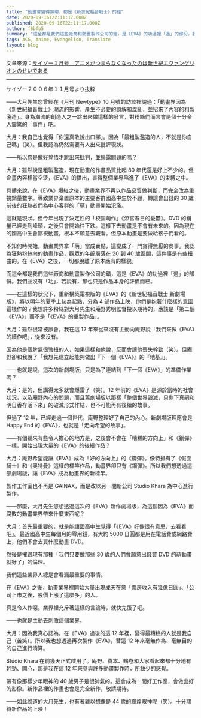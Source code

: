 ```yaml
---
title: "動畫會變得無聊，都是《新世紀福音戰士》的錯"
date: 2020-09-16T22:11:17.000Z
published: 2020-09-16T22:11:17.000Z
author: f6bfb5
summary: "這全都是我們這些廠商和動畫製作公司的錯，是《EVA》的功過裡「過」的部份。我們並沒有「功」，若要說有，那也只是作品本身的評價而已。"
tags: ACG, Anime, Evangelion, Translate
layout: blog
---
```


文章來源：[サイゾー１月号　アニメがつまらなくなったのは新世紀エヴァンゲリオンのせいである](http://anime-room.jp/modules/xpwiki/?%A5%B5%A5%A4%A5%BE%A1%BC%A3%B1%B7%EE%B9%E6%A1%A1%A5%A2%A5%CB%A5%E1%A4%AC%A4%C4%A4%DE%A4%E9%A4%CA%A4%AF%A4%CA%A4%C3%A4%BF%A4%CE%A4%CF%BF%B7%C0%A4%B5%AA%A5%A8%A5%F4%A5%A1%A5%F3%A5%B2%A5%EA%A5%AA%A5%F3%A4%CE%A4%BB%A4%A4%A4%C7%A4%A2%A4%EB)

---

サイゾー２００６年１１月号より抜粋

——大月先生您曾經在《月刊 Newtype》10 月號的訪談裡說過：「動畫界因為《新世紀福音戰士》潮流的影響，產生不必要的誤解和混亂，並招來了內容的粗製濫造」。身為潮流的創造人之一跳出來做這樣的發言，對粉絲們而言會是個十分令人震驚的「事件」吧。

大月：我自己也覺得「你還真敢說出口哪」。因為「最粗製濫造的人，不就是你自己嗎」（笑）。但我認為仍然需要有人出來批評現狀。

——所以您是做好覺悟才跳出來批判，並揭露問題的嗎？

大月：雖然說是粗製濫造，現在動畫的作畫品質比起 80 年代還是好上不少的。但企畫內容相當空泛，《EVA》的播出，害得整個業界陷進了《EVA》的束縛之中。

具體來說，在《EVA》爆紅之後，動畫業界不再以作品品質做判斷，而完全改為重視銷量數字。導致業界棄置原本的主要客群國高中生於不顧，轉讓會出錢的 30 歲前後的狂熱者們為中心客群的「萌」動畫開始氾濫。

這就是現狀。但今年出現了決定性的「校園萌作」《涼宮春日的憂鬱》。DVD 的銷量已經走到峰頭，之後只會開始往下跌。這樣下去動畫是不會有未來的。因為現在的國高中生會鄙視動畫，根本不願意去觀看。但原本動畫是要做給孩子們看的。

不知何時開始，動畫業界拿「萌」當成賣點，這變成了一門貪得無厭的商事。我認為狂熱粉絲向的動畫作品，觀眾的年齡層落在 20 到 40 歲區間，這件事是有些扭曲的。在《EVA》之後，一切都脫離了原本應有的樣貌。

而這全都是我們這些廠商和動畫製作公司的錯，這是《EVA》的功過裡「過」的部份。我們並沒有「功」，若說有，那也只是作品本身的評價而已。

——在這樣的狀況下，重新構築電視版的《EVA》的《新世紀福音戰士 新劇場版》，將以明年的夏季上旬為起點，分為 4 部作品上映，你們是抱著什麼樣的意圖這樣作的？我想許多粉絲對大月先生和庵野秀明監督投以期待的，應該是「第二個《EVA》」而不是「《EVA》的重製作品」。

大月：雖然很常被誤會，我在這 12 年來從來沒有主動向庵野說「我們來做《EVA》的續作吧」，從來沒有。

因為他是個脾氣很彆扭的人，如果這樣和他說，反而會讓他喪失幹勁（笑）。但庵野卻和我說了「我想先建立起能夠做出『下一個《EVA》』的『地基』」。

——也就是說，這次的新劇場版，只是為了連結到「下一個《EVA》」的準備作業嗎？

大月：是的，但講得太多就會爆雷了（笑）。12 年前的《EVA》是源於當時的社會狀況，以及庵野內心的問題，而且舊劇場版以那樣「整個世界毀滅，只剩下真嗣和明日香存活下來」的破滅形式作結，也不可能再有後續的故事。

但過了 12 年，已經走過一個世代，庵野整理好了自己的內心。新劇場版理應會是 Happy End 的《EVA》，也就是「走向希望的故事」。

——有個聽來有些令人擔心的地方是，之後會不會在「糟糕的方向上」和《鋼彈》一樣，開始出現大量的《EVA》的後續作品？

大月：庵野希望能讓《EVA》成為「好的方向上」的《鋼彈》。像特攝有了《假面騎士》和《奧特曼》這樣的標竿作品，動畫界卻只有《鋼彈》。所以我們想透過這部劇場版，讓《EVA》成為動畫界的新標竿。

製作工作室也不再是 GAINAX，而是改以另一間新公司 Studio Khara 為中心進行製作。

——那麼，大月先生您想透過這次的《EVA》新作劇場版，為這個因為《EVA》而腐敗的動畫業界帶來什麼東西呢？

大月：首先最重要的，就是能讓國高中生覺得「《EVA》好像很有意思，去看看吧」。最近國高中生每個月的零用錢，有大約 5000 日圓都是用在電話費或網路費上，他們不會去買什麼動畫 DVD。

然後是摧毀現有那種「我們只要做那些 30 歲的人們會願意出錢買 DVD 的萌動畫就好了」的倫理。

我們這些業界人總是會看漏最重要的事情。

在《EVA》之後，動畫業界裡開始大量出現成天在意「票房收入有幾億日圓」、「公司上市之後，股價上漲了這麼多」的人。

真是令人作噁。業界裡充斥著這樣的言論時，就快完蛋了吧。

——也就是主動去刺激這個業界。

大月：因為我真心認為，在《EVA》過後的這 12 年裡，變得最糟糕的人就是我自己（苦笑）。所以我也想透過再次製作《EVA》，替這 12 年來毫無作為、毫無目的的自己進行清算。

Studio Khara 在前幾天正式啟用了。庵野、貞本、鶴卷和大家看起來都十分地有幹勁、開心，那是我在這 12 年來參與許多動畫製作時，所缺少的感覺。

帶有像那樣少年眼神的 40 歲男子是很帥氣的。這會成為一間好工作室，會做出好的影像。新作品裡的作畫也會是完全新作，敬請期待。

——如此說道的大月先生，也有著難以想像是 44 歲的輝煌眼神呢（笑）。十分期待新作品的上映！

